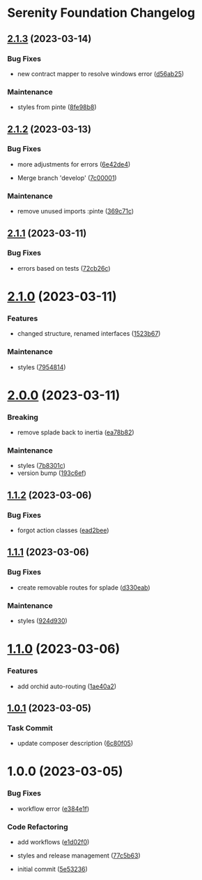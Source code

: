 # Serenity Foundation Changelog

## [2.1.3](https://github.com/jetstreamlabs/foundation/compare/v2.1.2...v2.1.3) (2023-03-14)


### Bug Fixes

* new contract mapper to resolve windows error ([d56ab25](https://github.com/jetstreamlabs/foundation/commit/d56ab25508dfb9d316020bf1dd5316381dc2977a))


### Maintenance

* styles from pinte ([8fe98b8](https://github.com/jetstreamlabs/foundation/commit/8fe98b8331dda31f4599361278083a0c4db80685))

## [2.1.2](https://github.com/jetstreamlabs/foundation/compare/v2.1.1...v2.1.2) (2023-03-13)


### Bug Fixes

* more adjustments for errors ([6e42de4](https://github.com/jetstreamlabs/foundation/commit/6e42de461d58a79ae4fde96c5988407726394a84))


* Merge branch 'develop' ([7c00001](https://github.com/jetstreamlabs/foundation/commit/7c00001a47a9f58fee348bb1baa772a1b2ab4de2))


### Maintenance

* remove unused imports :pinte ([369c71c](https://github.com/jetstreamlabs/foundation/commit/369c71c2aa132ee192018194c4023eff38694386))

## [2.1.1](https://github.com/jetstreamlabs/foundation/compare/v2.1.0...v2.1.1) (2023-03-11)


### Bug Fixes

* errors based on tests ([72cb26c](https://github.com/jetstreamlabs/foundation/commit/72cb26cef5b4a8b7cd727025bd29adc1a3f1320a))

# [2.1.0](https://github.com/jetstreamlabs/foundation/compare/v2.0.0...v2.1.0) (2023-03-11)


### Features

* changed structure, renamed interfaces ([1523b67](https://github.com/jetstreamlabs/foundation/commit/1523b67acfa41595987b0c7774a7091eae7b5999))


### Maintenance

* styles ([7954814](https://github.com/jetstreamlabs/foundation/commit/7954814c561420b8fc645c7b19e3d7ad8a7927f6))

# [2.0.0](https://github.com/jetstreamlabs/foundation/compare/v1.1.2...v2.0.0) (2023-03-11)


### Breaking

* remove splade back to inertia ([ea78b82](https://github.com/jetstreamlabs/foundation/commit/ea78b82c610c2791a612d9883d79b20aefb8b8ab))


### Maintenance

* styles ([7b8301c](https://github.com/jetstreamlabs/foundation/commit/7b8301c03183345d9837c5e4cdfd4ec4c1fdc3ad))
* version bump ([193c6ef](https://github.com/jetstreamlabs/foundation/commit/193c6efb4e2717e7c4ae3fb69be2686ba7406b4b))

## [1.1.2](https://github.com/jetstreamlabs/foundation/compare/v1.1.1...v1.1.2) (2023-03-06)


### Bug Fixes

* forgot action classes ([ead2bee](https://github.com/jetstreamlabs/foundation/commit/ead2bee118d49fbf223bec8f470eb461ba88cadb))

## [1.1.1](https://github.com/jetstreamlabs/foundation/compare/v1.1.0...v1.1.1) (2023-03-06)


### Bug Fixes

* create removable routes for splade ([d330eab](https://github.com/jetstreamlabs/foundation/commit/d330eabf4b6a036785532bc168bf769391db993f))


### Maintenance

* styles ([924d930](https://github.com/jetstreamlabs/foundation/commit/924d9302e10c9ff8f653fd8e9091bdfd08520d05))

# [1.1.0](https://github.com/jetstreamlabs/foundation/compare/v1.0.1...v1.1.0) (2023-03-06)


### Features

* add orchid auto-routing ([1ae40a2](https://github.com/jetstreamlabs/foundation/commit/1ae40a2617d84718e1ece3dd713aaeb45998d0f9))

## [1.0.1](https://github.com/jetstreamlabs/foundation/compare/v1.0.0...v1.0.1) (2023-03-05)


### Task Commit

* update composer description ([6c80f05](https://github.com/jetstreamlabs/foundation/commit/6c80f05febd1b58ed33b2cc8f9fca784388b1ac8))

# 1.0.0 (2023-03-05)


### Bug Fixes

* workflow error ([e384e1f](https://github.com/jetstreamlabs/foundation/commit/e384e1f658ad4c615cbfa66c08f79029f19ee9af))


### Code Refactoring

* add workflows ([e1d02f0](https://github.com/jetstreamlabs/foundation/commit/e1d02f0b23658657e2acae91256b3700cedd09ba))
* styles and release management ([77c5b63](https://github.com/jetstreamlabs/foundation/commit/77c5b639931acbd42ba25a9621d4e715878acd64))


* initial commit ([5e53236](https://github.com/jetstreamlabs/foundation/commit/5e5323690c16bb8a5dd95317bc3110a48a4cb597))

